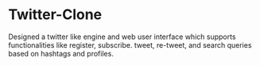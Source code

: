 # Twitter-Clone
Designed a twitter like engine and web user interface which supports functionalities like register, subscribe. tweet, re-tweet, and search queries based on hashtags and profiles.
